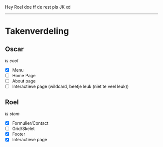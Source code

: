 Hey Roel doe ff de rest pls
JK xd

---

# Takenverdeling

## Oscar

_is cool_

- [x] Menu
- [ ] Home Page
- [ ] About page
- [ ] Interactieve page (wildcard, beetje leuk (niet te veel leuk))

## Roel

_is stom_

- [x] Formulier/Contact
- [ ] Grid/Skelet
- [x] Footer
- [x] Interactieve page
